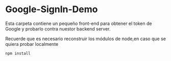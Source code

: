 # Google-SignIn-Demo

Esta carpeta contiene un pequeño front-end para obtener
el token de Google y probarlo contra nuestor backend server.

Recuerde que es necesario reconstruir los módulos de node,en caso que se quiera probar localmente

``````````````
npm install
``````````````

